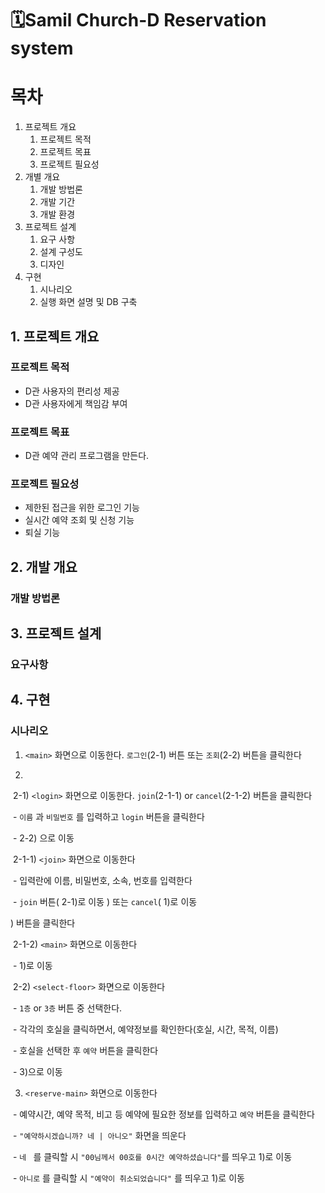 # 🗓Samil Church-D Reservation system



# 목차

1. 프로젝트 개요
   1. 프로젝트 목적
   2. 프로젝트 목표
   3. 프로젝트 필요성
2. 개별 개요
   1. 개발 방법론
   2. 개발 기간
   3. 개발 환경
3. 프로젝트 설계
   1. 요구 사항
   2. 설계 구성도
   3. 디자인
4. 구현
   1. 시나리오
   2. 실행 화면 설명 및 DB 구축



## 1. 프로젝트 개요

### 프로젝트 목적

- D관 사용자의 편리성 제공
- D관 사용자에게 책임감 부여



### 프로젝트 목표

- D관 예약 관리 프로그램을 만든다.



### 프로젝트 필요성

- 제한된 접근을 위한 로그인 기능
- 실시간 예약 조회 및 신청 기능
- 퇴실 기능



## 2. 개발 개요

### 개발 방법론



## 3. 프로젝트 설계

### 요구사항



## 4. 구현

### 시나리오

1) `<main>` 화면으로 이동한다. `로그인`(2-1) 버튼 또는 `조회`(2-2) 버튼을 클릭한다  <main>

2)

​	2-1) `<login>` 화면으로 이동한다.  `join`(2-1-1) or `cancel`(2-1-2) 버튼을 클릭한다 <login>

​		-  `이름` 과 `비밀번호` 를 입력하고 `login` 버튼을 클릭한다 <login> 

​		- 2-2) 으로 이동 <select-floor>

​		2-1-1) `<join>` 화면으로 이동한다 <join>

​			- 입력란에 이름, 비밀번호, 소속, 번호를 입력한다 <join>

​			- `join` 버튼( 2-1)로 이동<login> ) 또는 `cancel`( 1)로 이동<main>) 버튼을 클릭한다

​		2-1-2) `<main>` 화면으로 이동한다 <main>

​			- 1)로 이동



​	2-2) `<select-floor>` 화면으로 이동한다 <select-floor>

​		- `1층` or `3층` 버튼 중 선택한다. <select-floor>

​		- 각각의 호실을 클릭하면서, 예약정보를 확인한다(호실, 시간, 목적, 이름) <select-floor>

​		- 호실을 선택한 후 `예약` 버튼을 클릭한다 <floor-info>

​			- 3)으로 이동 <reserve-main>



3) `<reserve-main>` 화면으로 이동한다

​	- 예약시간, 예약 목적, 비고 등 예약에 필요한 정보를 입력하고 `예약` 버튼을 클릭한다 <reserve-main>

​	- `"예약하시겠습니까? 네 | 아니오"` 화면을 띄운다

​	- `네 ` 를 클릭할 시 `"00님께서 00호를 0시간 예약하셨습니다"`를 띄우고 1)로 이동

​	- `아니로` 를 클릭할 시 `"예약이 취소되었습니다"` 를 띄우고 1)로 이동

## 
